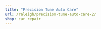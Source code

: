 ```yaml
---
title: "Precision Tune Auto Care"
url: /raleigh/precision-tune-auto-care-2/
shop: car repair
---
```

